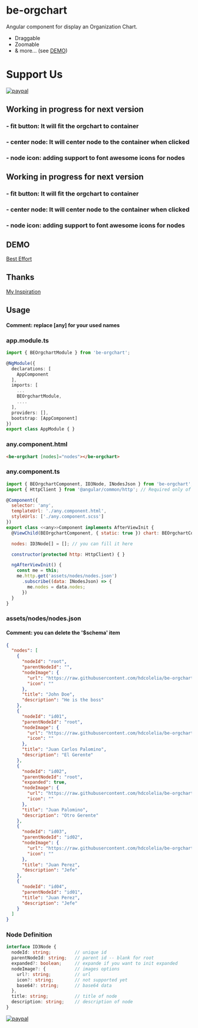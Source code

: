 # be-orgchart

Angular component for display an Organization Chart.
- Draggable
- Zoomable
- & more... (see [DEMO](https://best-effort.web.app/orgchart-demo))


# Support Us

[![paypal](https://www.paypalobjects.com/en_US/i/btn/btn_donateCC_LG.gif)](https://www.paypal.com/cgi-bin/webscr?cmd=_s-xclick&hosted_button_id=JKGBMDGD4Q9NC)

## Working in progress for next version
### - fit button: It will fit the orgchart to container
### - center node: It will center node to the container when clicked
### - node icon: adding support to font awesome icons for nodes


## Working in progress for next version
### - fit button: It will fit the orgchart to container
### - center node: It will center node to the container when clicked
### - node icon: adding support to font awesome icons for nodes

## DEMO

[Best Effort](https://best-effort.web.app/orgchart-demo)

## Thanks

[My Inspiration](https://github.com/bumbeishvili/d3-organization-chart)

## Usage

#### Comment: replace [any] for your used names

### app.module.ts
```ts
import { BEOrgchartModule } from 'be-orgchart';

@NgModule({
  declarations: [
    AppComponent
  ],
  imports: [
    ...
    BEOrgchartModule,
    ....
  ],
  providers: [],
  bootstrap: [AppComponent] 
})
export class AppModule { }
```
### any.component.html
```html
<be-orgchart [nodes]="nodes"></be-orgchart>
```
### any.component.ts
```js 
import { BEOrgchartComponent, ID3Node, INodesJson } from 'be-orgchart';
import { HttpClient } from '@angular/common/http'; // Required only of nodes are requested via hhtp request

@Component({
  selector: 'any',
  templateUrl: './any.component.html',
  styleUrls: ['./any.component.scss'] 
})
export class <<any>>Component implements AfterViewInit {
  @ViewChild(BEOrgchartComponent, { static: true }) chart: BEOrgchartComponent;

  nodes: ID3Node[] = []; // you can fill it here

  constructor(protected http: HttpClient) { }

  ngAfterViewInit() {
    const me = this;
    me.http.get('assets/nodes/nodes.json')
      .subscribe((data: INodesJson) => {
        me.nodes = data.nodes; 
      })
  }
}
```

### assets/nodes/nodes.json 
#### Comment: you can delete the '$schema' item
```json
{
  "nodes": [
    {
      "nodeId": "root",
      "parentNodeId": "",
      "nodeImage": {
        "url": "https://raw.githubusercontent.com/hdcolelia/be-orgchart/master/src/lib/assets/images/root.png",
        "icon": ""
      },
      "title": "John Doe",
      "description": "He is the boss"
    },
    {
      "nodeId": "id01",
      "parentNodeId": "root",
      "nodeImage": {
        "url": "https://raw.githubusercontent.com/hdcolelia/be-orgchart/master/src/lib/assets/images/id01.png",
        "icon": ""
      },
      "title": "Juan Carlos Palomino",
      "description": "El Gerente"
    },
    {
      "nodeId": "id02",
      "parentNodeId": "root",
      "expanded": true,
      "nodeImage": {
        "url": "https://raw.githubusercontent.com/hdcolelia/be-orgchart/master/src/lib/assets/images/id02.png",
        "icon": ""
      },
      "title": "Juan Palomino",
      "description": "Otro Gerente"
    },
    {
      "nodeId": "id03",
      "parentNodeId": "id02",
      "nodeImage": {
        "url": "https://raw.githubusercontent.com/hdcolelia/be-orgchart/master/src/lib/assets/images/id03.png",
        "icon": ""
      },
      "title": "Juan Perez",
      "description": "Jefe"
    },
    {
      "nodeId": "id04",
      "parentNodeId": "id01",
      "title": "Juan Perez",
      "description": "Jefe"
    }
  ]
}
```

### Node Definition
```ts
interface ID3Node {
  nodeId: string;         // unique id
  parentNodeId: string;   // parent id -- blank for root
  expanded?: boolean;     // expande if you want to init expanded
  nodeImage?: {           // images options
    url?: string;         // url
    icon?: string;        // not supported yet
    base64?: string;      // base64 data
  },
  title: string;          // title of node
  description: string;    // description of node
}
```

[![paypal](https://www.paypalobjects.com/en_US/i/btn/btn_donateCC_LG.gif)](https://www.paypal.com/cgi-bin/webscr?cmd=_s-xclick&hosted_button_id=JKGBMDGD4Q9NC)

